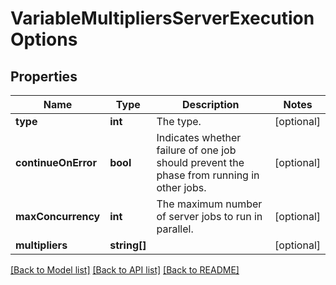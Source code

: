 # VariableMultipliersServerExecutionOptions

## Properties
Name | Type | Description | Notes
------------ | ------------- | ------------- | -------------
**type** | **int** | The type. | [optional] 
**continueOnError** | **bool** | Indicates whether failure of one job should prevent the phase from running in other jobs. | [optional] 
**maxConcurrency** | **int** | The maximum number of server jobs to run in parallel. | [optional] 
**multipliers** | **string[]** |  | [optional] 

[[Back to Model list]](../README.md#documentation-for-models) [[Back to API list]](../README.md#documentation-for-api-endpoints) [[Back to README]](../README.md)


